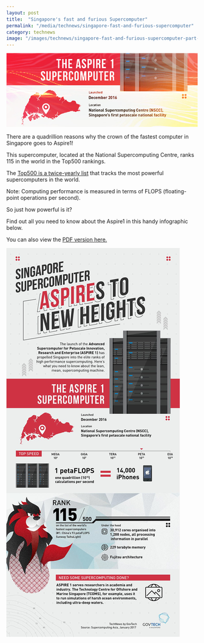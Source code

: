 ```yaml
---
layout: post
title:  "Singapore's fast and furious Supercomputer"
permalink: "/media/technews/singapore-fast-and-furious-supercomputer"
category: technews
image: "/images/technews/singapore-fast-and-furious-supercomputer-part-1.png"
---
```


![Singapore's fast and furious Supercomputer](/images/technews/singapore-fast-and-furious-supercomputer-part-1.png)

There are a quadrillion reasons why the crown of the fastest computer in Singapore goes to Aspire1!

This supercomputer, located at the National Supercomputing Centre, ranks 115 in the world in the Top500 rankings.

The [Top500 is a twice-yearly list](https://www.top500.org/list/2016/11/?page=2) that tracks the most powerful supercomputers in the world.

Note: Computing performance is measured in terms of FLOPS (floating-point operations per second).

So just how powerful is it?

Find out all you need to know about the Aspire1 in this handy infographic below.

You can also view the [PDF version here.](https://www.tech.gov.sg/-/media/GovTech/TechNews/Innovation/2017/01/GovTech-TechNews-ASPIRE-1-infographic.pdf)

![Singapore's fast and furious Supercomputer](/images/technews/singapore-fast-and-furious-supercomputer-part-2.png)
